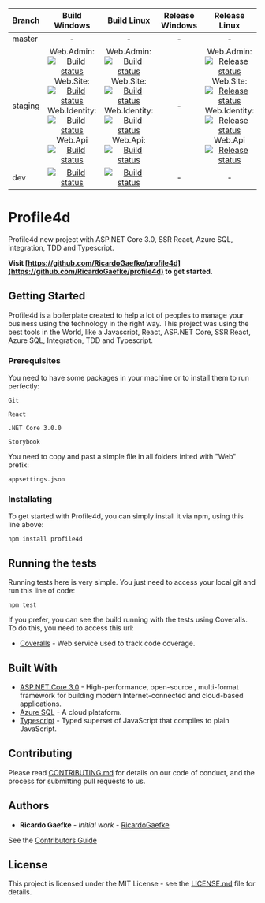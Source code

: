 |Branch|Build Windows|Build Linux|Release Windows|Release Linux
|---|:---:|:---:|:---:|:---:|
|master|-|-|-|-|
|staging|Web.Admin:<br />[![Build status](https://dev.azure.com/ricardogaefke/Profile4D/_apis/build/status/staging/Staging-Windows-Web.Admin)](https://dev.azure.com/ricardogaefke/Profile4D/_build/latest?definitionId=24) Web.Site:<br />[![Build status](https://dev.azure.com/ricardogaefke/Profile4D/_apis/build/status/staging/Staging-Windows-Web.Site)](https://dev.azure.com/ricardogaefke/Profile4D/_build/latest?definitionId=20) Web.Identity:<br />[![Build status](https://dev.azure.com/ricardogaefke/Profile4D/_apis/build/status/staging/Staging-Windows-Web.Identity)](https://dev.azure.com/ricardogaefke/Profile4D/_build/latest?definitionId=17) Web.Api<br />[![Build status](https://dev.azure.com/ricardogaefke/Profile4D/_apis/build/status/staging/Staging-Windows-Web.Api)](https://dev.azure.com/ricardogaefke/Profile4D/_build/latest?definitionId=22)|Web.Admin:<br />[![Build status](https://dev.azure.com/ricardogaefke/Profile4D/_apis/build/status/staging/Staging-Linux-Web.Admin)](https://dev.azure.com/ricardogaefke/Profile4D/_build/latest?definitionId=23) Web.Site:<br />[![Build status](https://dev.azure.com/ricardogaefke/Profile4D/_apis/build/status/Staging-WebSite/Staging-WebSite-Linux)](https://dev.azure.com/ricardogaefke/Profile4D/_build/latest?definitionId=16) Web.Identity:<br />[![Build status](https://dev.azure.com/ricardogaefke/Profile4D/_apis/build/status/staging/Staging-Web.Identity-Linux)](https://dev.azure.com/ricardogaefke/Profile4D/_build/latest?definitionId=19) Web.Api:<br />[![Build status](https://dev.azure.com/ricardogaefke/Profile4D/_apis/build/status/staging/Staging-Linux-Web.Api)](https://dev.azure.com/ricardogaefke/Profile4D/_build/latest?definitionId=21)|-|Web.Admin:<br />[![Release status](https://vsrm.dev.azure.com/ricardogaefke/_apis/public/Release/badge/e46778d8-1105-4e15-980d-a3279674dab7/5/5)](https://dev.azure.com/ricardogaefke/Profile4D/_release?view=all&_a=releases&definitionId=5) Web.Site:<br />[![Release status](https://vsrm.dev.azure.com/ricardogaefke/_apis/public/Release/badge/e46778d8-1105-4e15-980d-a3279674dab7/1/1)](https://dev.azure.com/ricardogaefke/Profile4D/_release?view=all&_a=releases&definitionId=1) Web.Identity:<br />[![Release status](https://vsrm.dev.azure.com/ricardogaefke/_apis/public/Release/badge/e46778d8-1105-4e15-980d-a3279674dab7/3/3)](https://dev.azure.com/ricardogaefke/Profile4D/_release?_a=releases&view=all&definitionId=3) Web.Api<br />[![Release status](https://vsrm.dev.azure.com/ricardogaefke/_apis/public/Release/badge/e46778d8-1105-4e15-980d-a3279674dab7/4/4)](https://dev.azure.com/ricardogaefke/Profile4D/_release?view=all&_a=releases&definitionId=4)|
|dev|[![Build status](https://dev.azure.com/ricardogaefke/Profile4D/_apis/build/status/dev-WebSite)](https://dev.azure.com/ricardogaefke/Profile4D/_release?_a=releases&view=mine&definitionId=2)|[![Build status](https://dev.azure.com/ricardogaefke/Profile4D/_apis/build/status/dev/dev-Build-Windows)](https://dev.azure.com/ricardogaefke/Profile4D/_build/latest?definitionId=18)|-|-|


# Profile4d

Profile4d new project with ASP.NET Core 3.0, SSR React, Azure SQL, integration, TDD and Typescript.

**Visit [https://github.com/RicardoGaefke/profile4d](https://github.com/RicardoGaefke/profile4d) to get started.**

## Getting Started

Profile4d is a boilerplate created to help a lot of peoples to manage your business using the technology in the right way. This project was using the best tools in the World, like a Javascript, React, ASP.NET Core, SSR React, Azure SQL, Integration, TDD and Typescript.

### Prerequisites

You need to have some packages in your machine or to install them to run perfectly:

```
Git

React

.NET Core 3.0.0

Storybook
```
You need to copy and past a simple file in all folders inited with "Web" prefix:
```
appsettings.json
```

### Installating

To get started with Profile4d, you can simply install it via npm, using this line above:
```
npm install profile4d
```

## Running the tests

Running tests here is very simple. You just need to access your local git and run this line of code:
```
npm test
```
If you prefer, you can see the build running with the tests using Coveralls. To do this, you need to access this url:

* [Coveralls](https://coveralls.io/github/RicardoGaefke/profile4d) - Web service used to track code coverage.

<!--### Break down into end to end tests

Explain what these tests test and why

```
Give an example
```

### And coding style tests

Explain what these tests test and why

```
Give an example
```

## Deployment

Add additional notes about how to deploy this on a live system

-->

## Built With

* [ASP.NET Core 3.0](https://docs.microsoft.com/pt-br/aspnet/core/?view=aspnetcore-3.0) - High-performance, open-source , multi-format framework for building modern Internet-connected and cloud-based applications.
* [Azure SQL](https://docs.microsoft.com/pt-br/azure/) - A cloud plataform.
* [Typescript](https://www.typescriptlang.org/) - Typed superset of JavaScript that compiles to plain JavaScript.

## Contributing

Please read [CONTRIBUTING.md](https://github.com/RicardoGaefke/profile4d/blob/master/CONTRIBUITING) for details on our code of conduct, and the process for submitting pull requests to us.

<!--
## Versioning

We use [SemVer](http://semver.org/) for versioning. For the versions available, see the [tags on this repository](https://github.com/your/project/tags).
--> 

## Authors

* **Ricardo Gaefke** - *Initial work* - [RicardoGaefke](https://github.com/RicardoGaefke)

See the [Contributors Guide](https://github.com/RicardoGaefke/profile4d/blob/master/CONTRIBUITING)

## License

This project is licensed under the MIT License - see the [LICENSE.md](https://github.com/RicardoGaefke/profile4d/blob/master/LICENSE) file for details.

